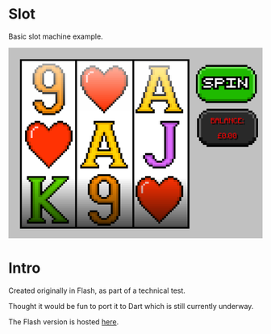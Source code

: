 # Slot

Basic slot machine example.

![Screenshot](/assets/screenshots/slot-flash_screenshot.png?raw=true "Screenshot")

# Intro

Created originally in Flash, as part of a technical test.

Thought it would be fun to port it to Dart which is still currently underway.

The Flash version is hosted [here](http://caffeinatednightmare.com/games/slot/flash/).
